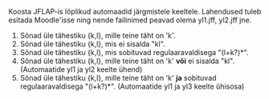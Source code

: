 Koosta JFLAP-is lõplikud automaadid järgmistele keeltele.
Lahendused tuleb esitada Moodle'isse ning nende failinimed peavad olema yl1.jff, yl2.jff jne.

1. Sõnad üle tähestiku {k,l}, mille teine täht on 'k'.
2. Sõnad üle tähestiku {k,l}, mis ei sisalda "kl".
3. Sõnad üle tähestiku {k,l}, mis sobituvad regulaaravaldisega "(l+k?)*".
4. Sõnad üle tähestiku {k,l}, mille teine täht on 'k' **või** ei sisalda "kl".
   (Automaatide yl1 ja yl2 keelte ühend)
5. Sõnad üle tähestiku {k,l}, mille teine täht on 'k' **ja** sobituvad regulaaravaldisega "(l+k?)*".
   (Automaatide yl1 ja yl3 keelte ühisosa)

